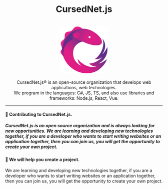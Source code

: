   <h1 align="center">
      CursedNet.js
  </h1>
ㅤ<div>
    <div align="center"><img src="https://github.com/CursedNet/.github/blob/main/profile/rxjs-logo-1C13E67498-seeklogo.com.png" width="150" height="150"/></div>
  </div>
  ⠀
  <div align="center">
    CursedNet.js® is an open-source organization that develops web applications, web technologies.<br/> We program in the languages: C#, JS, TS, and also use libraries and frameworks: Node.js, React, Vue.
  </div>
  
---

  <h4>
      👋 Contributing to CursedNet.js.
  </h4>
  <div>
    <h5>
         CursedNet.js is an open source organization and is always looking for new opportunities. We are learning and developing new technologies together, if you are a developer who wants to start writing websites or an application together, then you can join us, you will get the opportunity to create your own   project.
    </h5>
  </div>

<h4>
  🦺 We will help you create a project.
</h4>
<div>
  We are learning and developing new technologies together, if you are a developer who wants to start writing websites or an application together, then you can join us, you will get the opportunity to create your own   project.
</div>
